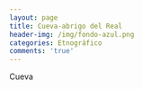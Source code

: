 ```yaml
---
layout: page
title: Cueva-abrigo del Real
header-img: /img/fondo-azul.png
categories: Etnográfico
comments: 'true'
---
```



Cueva

<div class="photo-gallery">
<ul>
</ul>
</div>
